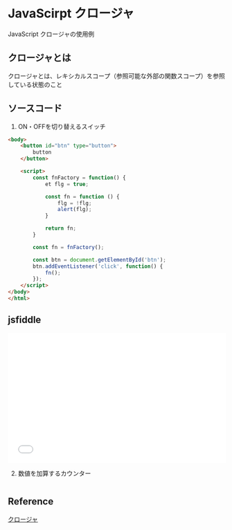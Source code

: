 # JavaScirpt クロージャ
JavaScript クロージャの使用例

## クロージャとは
クロージャとは、レキシカルスコープ（参照可能な外部の関数スコープ）を参照している状態のこと<br>

## ソースコード
1. ON・OFFを切り替えるスイッチ
```html
<body>
    <button id="btn" type="button">
        button
    </button>

    <script>
        const fnFactory = function() {
            et flg = true;

            const fn = function () {
                flg = !flg;
                alert(flg);
            }

            return fn;
        }

        const fn = fnFactory();

        const btn = document.getElementById('btn');
        btn.addEventListener('click', function() {
            fn();
        });
    </script>
</body>
</html>
```

## jsfiddle
<iframe width="100%" height="300" src="//jsfiddle.net/teckk/25ht1fj8/29/embedded/js,html,result/dark/" allowfullscreen="allowfullscreen" allowpaymentrequest frameborder="0"></iframe>

2. 数値を加算するカウンター
```html
```

## Reference
[クロージャ](https://developer.mozilla.org/ja/docs/Web/JavaScript/Closures)
